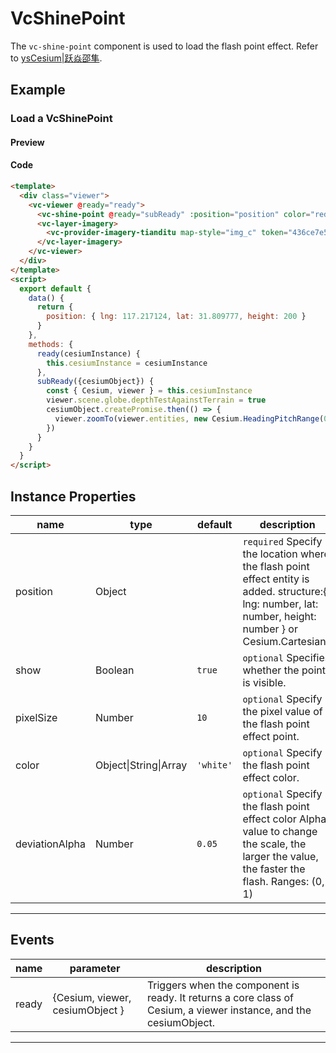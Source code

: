 # VcShinePoint

The `vc-shine-point` component is used to load the flash point effect. Refer to [ysCesium|跃焱邵隼](https://www.wellyyss.cn/ysCesium/main/app.html).

## Example

### Load a VcShinePoint

#### Preview

<doc-preview>
  <template>
    <div class="viewer">
      <vc-viewer @ready="ready">
        <vc-shine-point @ready="subReady" :position="position" color="red"></vc-shine-point>
        <vc-layer-imagery>
          <vc-provider-imagery-tianditu map-style="img_c" token="436ce7e50d27eede2f2929307e6b33c0"></vc-provider-imagery-tianditu>
        </vc-layer-imagery>
      </vc-viewer>
    </div>
  </template>
  <script>
    export default {
      data() {
        return {
          position: { lng: 117.217124, lat: 31.809777, height: 200 }
        }
      },
      methods: {
        ready(cesiumInstance) {
          this.cesiumInstance = cesiumInstance
        },
        subReady({cesiumObject}) {
          const { Cesium, viewer } = this.cesiumInstance
          viewer.scene.globe.depthTestAgainstTerrain = true
          cesiumObject.createPromise.then(() => {
            viewer.zoomTo(viewer.entities, new Cesium.HeadingPitchRange(0, Cesium.Math.toRadians(-90), 1000))
          })
        }
      }
    }
  </script>
</doc-preview>

#### Code

```html
<template>
  <div class="viewer">
    <vc-viewer @ready="ready">
      <vc-shine-point @ready="subReady" :position="position" color="red"></vc-shine-point>
      <vc-layer-imagery>
        <vc-provider-imagery-tianditu map-style="img_c" token="436ce7e50d27eede2f2929307e6b33c0"></vc-provider-imagery-tianditu>
      </vc-layer-imagery>
    </vc-viewer>
  </div>
</template>
<script>
  export default {
    data() {
      return {
        position: { lng: 117.217124, lat: 31.809777, height: 200 }
      }
    },
    methods: {
      ready(cesiumInstance) {
        this.cesiumInstance = cesiumInstance
      },
      subReady({cesiumObject}) {
        const { Cesium, viewer } = this.cesiumInstance
        viewer.scene.globe.depthTestAgainstTerrain = true
        cesiumObject.createPromise.then(() => {
          viewer.zoomTo(viewer.entities, new Cesium.HeadingPitchRange(0, Cesium.Math.toRadians(-90), 1000))
        })
      }
    }
  }
</script>
```

## Instance Properties

<!-- prettier-ignore -->
| name | type | default | description |
| ---------------------- | ------- | ------ | -------------------------------------------------------------------------- |
| position | Object | | `required` Specify the location where the flash point effect entity is added. structure:{ lng: number, lat: number, height: number } or Cesium.Cartesian3 |
| show | Boolean | `true` | `optional` Specifies whether the point is visible. |
| pixelSize | Number | `10` | `optional` Specify the pixel value of the flash point effect point.|
| color | Object\|String\|Array | `'white'` | `optional` Specify the flash point effect color. |
| deviationAlpha | Number | `0.05` | `optional` Specify the flash point effect color Alpha value to change the scale, the larger the value, the faster the flash. Ranges: (0, 1)|

---

## Events

| name  | parameter                       | description                                                                                                       |
| ----- | ------------------------------- | ----------------------------------------------------------------------------------------------------------------- |
| ready | {Cesium, viewer, cesiumObject } | Triggers when the component is ready. It returns a core class of Cesium, a viewer instance, and the cesiumObject. |

---
